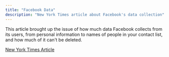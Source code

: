 ```yaml
---
title: "Facebook Data"
description: "New York Times article about Facebook's data collection"
---
```


This article brought up the issue of how much data Facebook collects from its users, from personal information to names of people in your contact list, and how much of it can't be deleted.


<a href="https://www.nytimes.com/2018/04/11/technology/personaltech/i-downloaded-the-information-that-facebook-has-on-me-yikes.html?rref=collection%2Fsectioncollection%2Ftechnology"> New York Times Article </a>
